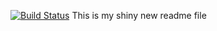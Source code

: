 [![Build Status](https://travis-ci.org/emil-snorri/stringCalcWeb.png)](https://travis-ci.org/emil-snorri/stringCalcWeb)
This is my shiny new readme file
